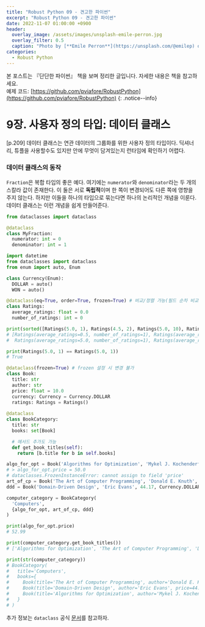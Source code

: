```yaml
---
title: "Robust Python 09 - 견고한 파이썬"
excerpt: "Robust Python 09 - 견고한 파이썬"
date: 2022-11-07 01:00:00 +0900
header:
  overlay_image: /assets/images/unsplash-emile-perron.jpg
  overlay_filter: 0.5
  caption: "Photo by [**Emile Perron**](https://unsplash.com/@emilep) on [**Unsplash**](https://unsplash.com/)"
categories:
  - Robust Python
---
```


본 포스트는 『단단한 파이썬』 책을 보며 정리한 글입니다. 자세한 내용은 책을 참고하세요.  
예제 코드: [https://github.com/pviafore/RobustPython](https://github.com/pviafore/RobustPython)
{: .notice--info}


# 9장. 사용자 정의 타입: 데이터 클래스

[p.209] 데이터 클래스는 연관 데이터의 그룹화를 위한 사용자 정의 타입이다. 딕셔너리, 튜플을 사용할수도 있지만 안에 무엇이 담겨있는지 런타임에 확인하기 어렵다. 

### 데이터 클래스의 동작

`Fraction`은 복합 타입의 좋은 예다. 여기에는 `numerator`와 `denominator`라는 두 개의 스칼라 값이 존재한다.
이 둘은 서로 **독립적**이며 한 쪽이 변경되어도 다른 쪽에 영향을 주지 않는다. 하지만 이들을 하나의 타입으로 묶는다면 하나의 논리적인 개념을 이룬다. 데이터 클래스는 이런 개념을 쉽게 만들어준다.

```python
from dataclasses import dataclass

@dataclass
class MyFraction:
  numerator: int = 0
  denominator: int = 1
```

```python
import datetime
from dataclasses import dataclass
from enum import auto, Enum

class Currency(Enum):
  DOLLAR = auto()
  WON = auto()

@dataclass(eq=True, order=True, frozen=True) # 비교/정렬 가능(필드 순차 비교)
class Ratings:
  average_ratings: float = 0.0
  number_of_ratings: int = 0

print(sorted([Ratings(5.0, 1), Ratings(4.5, 2), Ratings(5.0, 10), Ratings(0.5, 1)]))
# [Ratings(average_ratings=0.5, number_of_ratings=1), Ratings(average_ratings=4.5, number_of_ratings=2), 
#  Ratings(average_ratings=5.0, number_of_ratings=1), Ratings(average_ratings=5.0, number_of_ratings=10)]

print(Ratings(5.0, 1) == Ratings(5.0, 1))
# True

@dataclass(frozen=True) # frozen 설정 시 변경 불가
class Book:
  title: str
  author: str
  price: float = 10.0
  currency: Currency = Currency.DOLLAR
  ratings: Ratings = Ratings()
  
@dataclass
class BookCategory:
  title: str
  books: set[Book]

  # 메서드 추가도 가능
  def get_book_titles(self):
    return [b.title for b in self.books]

algo_for_opt = Book('Algorithms for Optimization', 'Mykel J. Kochenderfer', 52.99, Currency.DOLLAR)
# > algo_for_opt.price = 50.0
# dataclasses.FrozenInstanceError: cannot assign to field 'price'
art_of_cp = Book('The Art of Computer Programming', 'Donald E. Knuth', 162900, Currency.WON)
ddd = Book('Domain-Driven Design', 'Eric Evans', 44.17, Currency.DOLLAR)

computer_category = BookCategory(
  'Computers',
  {algo_for_opt, art_of_cp, ddd}
)

print(algo_for_opt.price)
# 52.99

print(computer_category.get_book_titles())
# ['Algorithms for Optimization', 'The Art of Computer Programming', 'Domain-Driven Design']

print(str(computer_category))
# BookCategory(
#   title='Computers', 
#   books={
#     Book(title='The Art of Computer Programming', author='Donald E. Knuth', price=162900, currency=<Currency.WON: 2>, ratings=Ratings(average_ratings=0.0, number_of_ratings=0)),
#     Book(title='Domain-Driven Design', author='Eric Evans', price=44.17, currency=<Currency.DOLLAR: 1>, ratings=Ratings(average_ratings=0.0, number_of_ratings=0)), 
#     Book(title='Algorithms for Optimization', author='Mykel J. Kochenderfer', price=52.99, currency=<Currency.DOLLAR: 1>, ratings=Ratings(average_ratings=0.0, number_of_ratings=0))
#   }
# )
```

추가 정보는 `dataclass` 공식 [문서](https://docs.python.org/ko/3/library/dataclasses.html)를 참고하자.